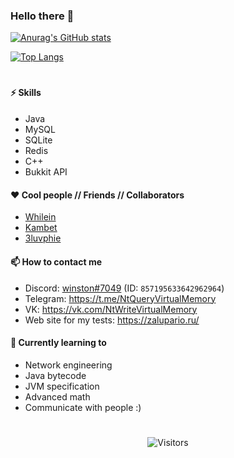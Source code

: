 
### Hello there 👋

[![Anurag's GitHub stats](https://github-readme-stats.vercel.app/api?username=Nacharuvsko&count_private=true&show_icons=true&theme=dracula)](https://github.com/anuraghazra/github-readme-stats)

[![Top Langs](https://github-readme-stats.vercel.app/api/top-langs/?username=Nacharuvsko&theme=dracula&layout=compact)](https://github.com/anuraghazra/github-readme-stats)
#
#### ⚡ Skills

* Java
* MySQL
* SQLite
* Redis
* C++
* Bukkit API

#### ❤️ Cool people // Friends // Collaborators

- [Whilein](https://github.com/whilein)
- [Kambet](https://github.com/Kambet)
- [3luvphie](https://github.com/3luvphie)

#### 📫 How to contact me

- Discord: [winston#7049](https://discord.com/users/857195633642962964) (ID: `857195633642962964`)
- Telegram: https://t.me/NtQueryVirtualMemory
- VK: https://vk.com/NtWriteVirtualMemory
- Web site for my tests: https://zalupario.ru/

#### 🎯 Currently learning to

* Network engineering
* Java bytecode
* JVM specification
* Advanced math
* Communicate with people :)
#
<p align="center">
  <img alt="Visitors" src="https://komarev.com/ghpvc/?username=nacharuvsko&style=flat&labelColor=black&logo=github&label=Profile+Views&color=0d8ce0"/>
</p>
